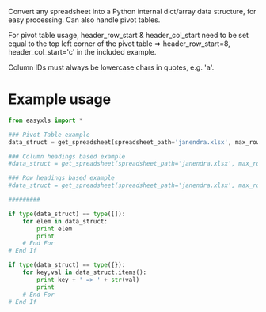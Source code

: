 Convert any spreadsheet into a Python internal dict/array data structure, for easy processing. Can also handle pivot tables. 

For pivot table usage, header_row_start & header_col_start need to be set equal to the top left corner of the pivot table => header_row_start=8, header_col_start='c' in the included example.

Column IDs must always be lowercase chars in quotes, e.g. 'a'.

Example usage
==========
```python
from easyxls import *

### Pivot Table example
data_struct = get_spreadsheet(spreadsheet_path='janendra.xlsx', max_row=13, max_column='g', header_row_start=8, header_col_start='c', format='pivot')

### Column headings based example
#data_struct = get_spreadsheet(spreadsheet_path='janendra.xlsx', max_row=13, max_column='g', header_row_start=8, header_col_start='d', format='column')

### Row headings based example
#data_struct = get_spreadsheet(spreadsheet_path='janendra.xlsx', max_row=13, max_column='g', header_row_start=9, header_col_start='c', format='row')

#########

if type(data_struct) == type([]):
	for elem in data_struct:
		print elem
		print
	# End For
# End If

if type(data_struct) == type({}):
	for key,val in data_struct.items():
		print key + ' => ' + str(val)
		print
	# End For
# End If
```
